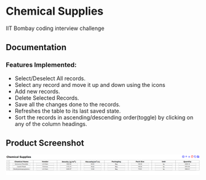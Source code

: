 # Chemical Supplies
IIT Bombay coding interview challenge

## Documentation 
### Features Implemented:
- Select/Deselect All records.
- Select any record and move it up and down using the icons
- Add new records.
- Delete Selected Records.
- Save all the changes done to the records.
- Refreshes the table to its last saved state.
- Sort the records in ascending/descending order(toggle) by clicking on any of the column headings.

## Product Screenshot
![product Screenshot](/Product_Screenshot.png)